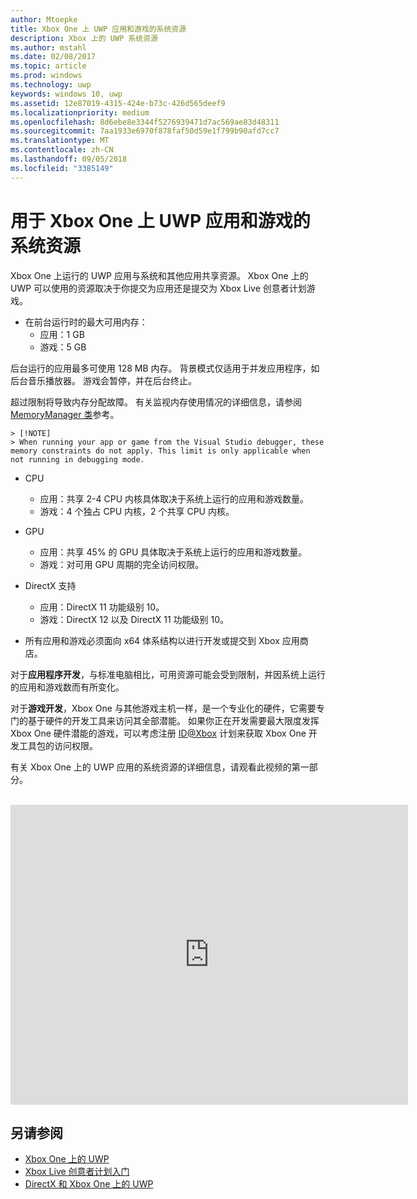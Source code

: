```yaml
---
author: Mtoepke
title: Xbox One 上 UWP 应用和游戏的系统资源
description: Xbox 上的 UWP 系统资源
ms.author: mstahl
ms.date: 02/08/2017
ms.topic: article
ms.prod: windows
ms.technology: uwp
keywords: windows 10, uwp
ms.assetid: 12e87019-4315-424e-b73c-426d565deef9
ms.localizationpriority: medium
ms.openlocfilehash: 8d6ebe8e3344f5276939471d7ac569ae83d48311
ms.sourcegitcommit: 7aa1933e6970f878faf50d59e1f799b90afd7cc7
ms.translationtype: MT
ms.contentlocale: zh-CN
ms.lasthandoff: 09/05/2018
ms.locfileid: "3385149"
---
```

# <a name="system-resources-for-uwp-apps-and-games-on-xbox-one"></a>用于 Xbox One 上 UWP 应用和游戏的系统资源

Xbox One 上运行的 UWP 应用与系统和其他应用共享资源。 Xbox One 上的 UWP 可以使用的资源取决于你提交为应用还是提交为 Xbox Live 创意者计划游戏。

* 在前台运行时的最大可用内存：
    * 应用：1 GB
    * 游戏：5 GB

后台运行的应用最多可使用 128 MB 内存。 背景模式仅适用于并发应用程序，如后台音乐播放器。  游戏会暂停，并在后台终止。

超过限制将导致内存分配故障。 有关监视内存使用情况的详细信息，请参阅 [MemoryManager 类](https://msdn.microsoft.com/library/windows/apps/windows.system.memorymanager.aspx)参考。
    
    > [!NOTE]
    > When running your app or game from the Visual Studio debugger, these memory constraints do not apply. This limit is only applicable when not running in debugging mode.

* CPU
    * 应用：共享 2-4 CPU 内核具体取决于系统上运行的应用和游戏数量。
    * 游戏：4 个独占 CPU 内核，2 个共享 CPU 内核。

* GPU
    * 应用：共享 45% 的 GPU 具体取决于系统上运行的应用和游戏数量。
    * 游戏：对可用 GPU 周期的完全访问权限。

* DirectX 支持
    * 应用：DirectX 11 功能级别 10。
    * 游戏：DirectX 12 以及 DirectX 11 功能级别 10。

* 所有应用和游戏必须面向 x64 体系结构以进行开发或提交到 Xbox 应用商店。  

对于**应用程序开发**，与标准电脑相比，可用资源可能会受到限制，并因系统上运行的应用和游戏数而有所变化。

对于**游戏开发**，Xbox One 与其他游戏主机一样，是一个专业化的硬件，它需要专门的基于硬件的开发工具来访问其全部潜能。 如果你正在开发需要最大限度发挥 Xbox One 硬件潜能的游戏，可以考虑注册 [ID@Xbox](http://www.xbox.com/Developers/id) 计划来获取 Xbox One 开发工具包的访问权限。


有关 Xbox One 上的 UWP 应用的系统资源的详细信息，请观看此视频的第一部分。
</br>
</br>
<iframe src="https://mva.microsoft.com/en-US/training-courses-embed/developing-xbox-one-applications-16860/Video-What-s-Unique--vk0fOPf9C_2006218965" width="636" height="480" allowFullScreen frameBorder="0"></iframe>

## <a name="see-also"></a>另请参阅
- [Xbox One 上的 UWP](index.md)
- [Xbox Live 创意者计划入门](../xbox-live/get-started-with-creators/get-started-with-xbox-live-creators.md)
- [DirectX 和 Xbox One 上的 UWP](https://blogs.msdn.microsoft.com/chuckw/2017/12/15/directx-and-uwp-on-xbox-one/)

